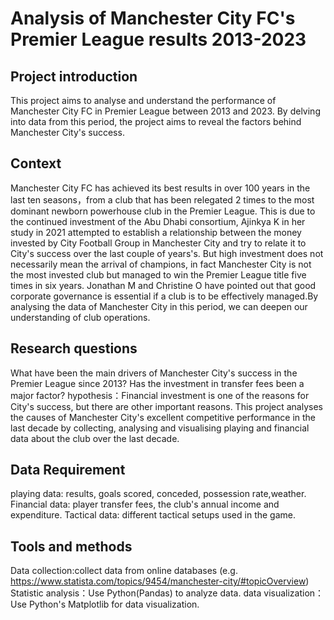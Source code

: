 # Analysis of Manchester City FC's Premier League results 2013-2023
## Project introduction
This project aims to analyse and understand the performance of Manchester City FC in Premier League between 2013 and 2023. By delving into data from this period, the project aims to reveal the factors behind Manchester City's success.
## Context 
Manchester City FC has achieved its best results in over 100 years in the last ten seasons，from a club that has been relegated 2 times to the most dominant newborn powerhouse club in the Premier League. This is due to the continued investment of the Abu Dhabi consortium, Ajinkya K in her study in 2021 attempted to establish a relationship between the money invested by City Football Group in Manchester City and try to relate it to City's success over the last couple of years's. But high investment does not necessarily mean the arrival of champions, in fact Manchester City is not the most invested club but managed to win the Premier League title five times in six years. Jonathan M and Christine O have pointed out that good corporate governance is essential if a club is to be effectively managed.By analysing the data of Manchester City in this period, we can deepen our understanding of club operations.
## Research questions
What have been the main drivers of Manchester City's success in the Premier League since 2013? 
Has the investment in transfer fees been a major factor?
hypothesis：Financial investment is one of the reasons for City's success, but there are other important reasons.
This project analyses the causes of Manchester City's excellent competitive performance in the last decade by collecting, analysing and visualising playing and financial data about the club over the last decade.
## Data Requirement
playing data: results, goals scored, conceded, possession rate,weather.
Financial data: player transfer fees, the club's annual income and expenditure.
Tactical data: different tactical setups used in the game.
## Tools and methods 
Data collection:collect data from online databases (e.g. https://www.statista.com/topics/9454/manchester-city/#topicOverview)
Statistic analysis：Use Python(Pandas) to analyze data.
data visualization：Use Python's Matplotlib for data visualization.
